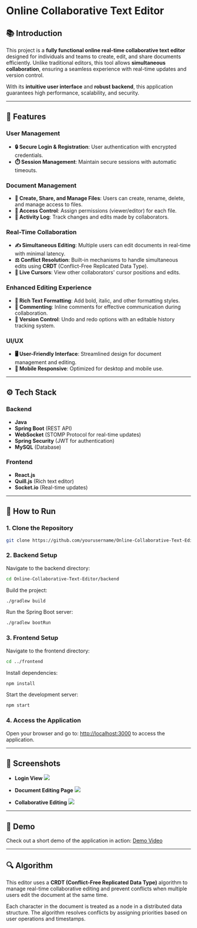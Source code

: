 
# **Online Collaborative Text Editor**

## 📚 **Introduction**
This project is a **fully functional online real-time collaborative text editor** designed for individuals and teams to create, edit, and share documents efficiently. Unlike traditional editors, this tool allows **simultaneous collaboration**, ensuring a seamless experience with real-time updates and version control. 

With its **intuitive user interface** and **robust backend**, this application guarantees high performance, scalability, and security.

---

## 🚀 **Features**

### **User Management**
- **🔒 Secure Login & Registration**: User authentication with encrypted credentials.
- **⏱️ Session Management**: Maintain secure sessions with automatic timeouts.

### **Document Management**
- **📂 Create, Share, and Manage Files**: Users can create, rename, delete, and manage access to files.
- **🔑 Access Control**: Assign permissions (viewer/editor) for each file.
- **📜 Activity Log**: Track changes and edits made by collaborators.

### **Real-Time Collaboration**
- **✍️ Simultaneous Editing**: Multiple users can edit documents in real-time with minimal latency.
- **⚖️ Conflict Resolution**: Built-in mechanisms to handle simultaneous edits using **CRDT** (Conflict-Free Replicated Data Type).
- **👀 Live Cursors**: View other collaborators' cursor positions and edits.

### **Enhanced Editing Experience**
- **🎨 Rich Text Formatting**: Add bold, italic, and other formatting styles.
- **💬 Commenting**: Inline comments for effective communication during collaboration.
- **🔄 Version Control**: Undo and redo options with an editable history tracking system.

### **UI/UX**
- **🖥️ User-Friendly Interface**: Streamlined design for document management and editing.
- **📱 Mobile Responsive**: Optimized for desktop and mobile use.

---

## ⚙️ **Tech Stack**

### **Backend**
- **Java**
- **Spring Boot** (REST API)
- **WebSocket** (STOMP Protocol for real-time updates)
- **Spring Security** (JWT for authentication)
- **MySQL** (Database)

### **Frontend**
- **React.js**
- **Quill.js** (Rich text editor)
- **Socket.io** (Real-time updates)

---

## 🏃 **How to Run**

### 1. Clone the Repository
```bash
git clone https://github.com/yourusername/Online-Collaborative-Text-Editor.git
```

### 2. Backend Setup
Navigate to the backend directory:
```bash
cd Online-Collaborative-Text-Editor/backend
```
Build the project:
```bash
./gradlew build
```
Run the Spring Boot server:
```bash
./gradlew bootRun
```

### 3. Frontend Setup
Navigate to the frontend directory:
```bash
cd ../frontend
```
Install dependencies:
```bash
npm install
```
Start the development server:
```bash
npm start
```

### 4. Access the Application
Open your browser and go to:
[http://localhost:3000](http://localhost:3000) to access the application.

---

## 📸 **Screenshots**
- **Login View**
  ![](/path/to/LoginImage.png)
  
- **Document Editing Page**
  ![](/path/to/EditPage.png)
  
- **Collaborative Editing**
  ![](/path/to/CollaborativeEdit.png)

---

## 🎥 **Demo**
Check out a short demo of the application in action:
[Demo Video](https://link-to-demo.com)

---

## 🔍 **Algorithm**
This editor uses a **CRDT (Conflict-Free Replicated Data Type)** algorithm to manage real-time collaborative editing and prevent conflicts when multiple users edit the document at the same time.

Each character in the document is treated as a node in a distributed data structure. The algorithm resolves conflicts by assigning priorities based on user operations and timestamps.
